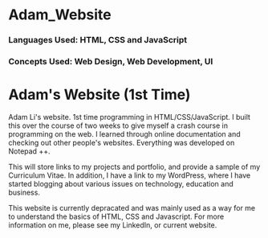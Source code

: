 Adam_Website
============
### Languages Used: HTML, CSS and JavaScript
### Concepts Used: Web Design, Web Development, UI

# Adam's Website (1st Time)
Adam Li's website. 1st time programming in HTML/CSS/JavaScript. I built this over the course of two weeks to give myself a crash course in programming on the web. I learned through online documentation and checking out other people's websites. Everything was developed on Notepad ++. 

This will store links to my projects and portfolio, and provide a sample of my Curriculum Vitae. In addition, I have a link to my WordPress, where I have started blogging about various issues on technology, education and business. 

This website is currently depracated and was mainly used as a way for me to understand the basics of HTML, CSS and Javascript. For more information on me, please see my LinkedIn, or current website.
